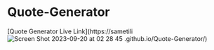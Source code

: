 # Quote-Generator



[Quote Generator Live Link](https://sametili![Screen Shot 2023-09-20 at 02 28 45](https://github.com/sametili/Quote-Generator/assets/73019784/bddfe81c-eb29-420c-9fa2-a48bd7ee49a6)
.github.io/Quote-Generator/)
